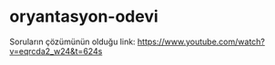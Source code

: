 # oryantasyon-odevi
Soruların çözümünün olduğu link:
https://www.youtube.com/watch?v=eqrcda2_w24&t=624s

